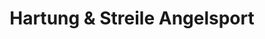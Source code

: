 ---
title: "Hartung & Streile Angelsport"
url: /wuppertal/hartung-und-streile-angelsport/
shop: Angeln
---